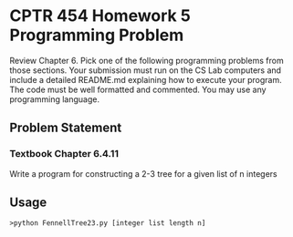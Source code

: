 # CPTR 454 Homework 5 Programming Problem
Review Chapter 6. Pick one of the following programming problems from those sections.
Your submission must run on the CS Lab computers and include a detailed README.md
explaining how to execute your program. The code must be well formatted and commented.
You may use any programming language.

## Problem Statement
### Textbook Chapter 6.4.11
Write a program for constructing a 2-3 tree for a given list of n integers

## Usage
`>python FennellTree23.py [integer list length n]`
